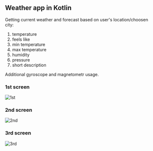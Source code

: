 ## Weather app in Kotlin
Getting current weather and forecast based on user's location/choosen city:
1. temperature
2. feels like
3. min temperature
4. max temperature
5. humidity
6. pressure
7. short description
   
Additional gyroscope and magnetometr usage.

### 1st screen

![1st]()

### 2nd screen

![2nd]()

### 3rd screen

![3rd]()
